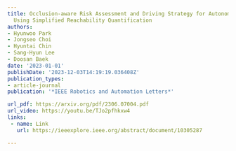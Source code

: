 ```yaml
---
title: Occlusion-aware Risk Assessment and Driving Strategy for Autonomous Vehicles
  Using Simplified Reachability Quantification
authors:
- Hyunwoo Park
- Jongseo Choi
- Hyuntai Chin
- Sang-Hyun Lee
- Doosan Baek
date: '2023-01-01'
publishDate: '2023-12-03T14:19:19.036408Z'
publication_types:
- article-journal
publication: '*IEEE Robotics and Automation Letters*'

url_pdf: https://arxiv.org/pdf/2306.07004.pdf
url_video: https://youtu.be/TJo2pfhkxw4
links:
 - name: Link
   url: https://ieeexplore.ieee.org/abstract/document/10305287

---
```

